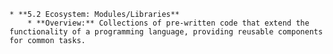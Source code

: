 
    * **5.2 Ecosystem: Modules/Libraries**
        * **Overview:** Collections of pre-written code that extend the functionality of a programming language, providing reusable components for common tasks.
